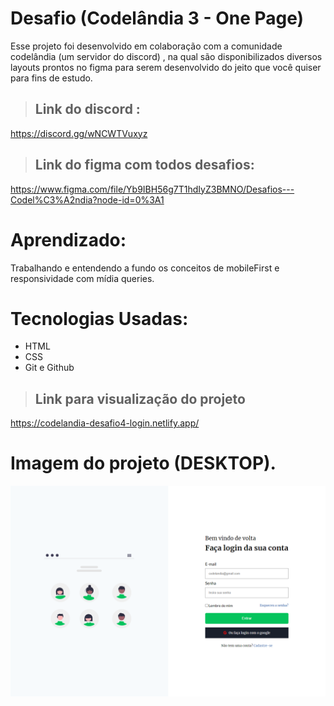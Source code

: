 # Desafio (Codelândia 3 - One Page)
Esse projeto foi desenvolvido em colaboração com a comunidade codelândia (um servidor do discord) , na qual são disponibilizados diversos layouts prontos no figma para serem desenvolvido do jeito que você quiser para fins de estudo.

>## Link do discord : 
https://discord.gg/wNCWTVuxyz
>## Link do figma com todos desafios: 
https://www.figma.com/file/Yb9IBH56g7T1hdIyZ3BMNO/Desafios---Codel%C3%A2ndia?node-id=0%3A1

# Aprendizado:
Trabalhando e entendendo a fundo os conceitos de mobileFirst e responsividade com mídia queries.

# Tecnologias Usadas:
- HTML
- CSS 
- Git e Github

>## Link para visualização do projeto
https://codelandia-desafio4-login.netlify.app/


# Imagem do projeto (DESKTOP).

![preview](assets/img/codelandia-desafio4-login.netlify.app_.png)

